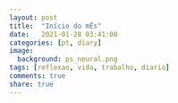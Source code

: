 ```yaml
---
layout: post
title:  "Início do mÊs"
date:   2021-01-28 03:41:00
categories: [pt, diary]
image:
  background: ps_neural.png
tags: [reflexao, vida, trabalho, diario]
comments: true
share: true
---
```

